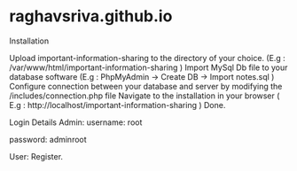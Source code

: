 # raghavsriva.github.io
Installation

Upload important-information-sharing to the directory of your choice. (E.g : /var/www/html/important-information-sharing )
Import MySql Db file to your database software (E.g : PhpMyAdmin -> Create DB -> Import notes.sql )
Configure connection between your database and server by modifying the /includes/connection.php file
Navigate to the installation in your browser ( E.g : http://localhost/important-information-sharing  )
Done.

Login Details
Admin:
username: root

password: adminroot

User: Register.



